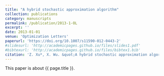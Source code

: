 ```yaml
---
title: "A hybrid stochastic approximation algorithm"
collection: publications
category: manuscripts
permalink: /publication/2013-1-OL
excerpt: ''
date: 2013-01-01
venue: 'Optimization Letters'
paperurl: 'https://doi.org/10.1007/s11590-012-0443-2'
#slidesurl: 'http://academicpages.github.io/files/slides1.pdf'
#bibtexurl: 'http://academicpages.github.io/files/bibtex1.bib'
citation: 'Z. Xu*, X. Wu. &quot;A hybrid stochastic approximation algorithm.&quot; <i>Optimization Letters</i>. 7(3):593-606, 2013. https://doi.org/10.1007/s11590-012-0443-2.'
---
```


This paper is about {{ page.title }}.
